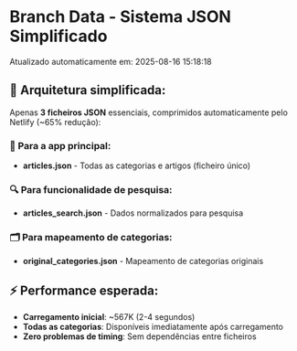 # Branch Data - Sistema JSON Simplificado
Atualizado automaticamente em: 2025-08-16 15:18:18

## 🎯 Arquitetura simplificada:
Apenas **3 ficheiros JSON** essenciais, comprimidos automaticamente pelo Netlify (~65% redução):

### 📱 Para a app principal:
- **articles.json** - Todas as categorias e artigos (ficheiro único)

### 🔍 Para funcionalidade de pesquisa:
- **articles_search.json** - Dados normalizados para pesquisa

### 🗂️ Para mapeamento de categorias:
- **original_categories.json** - Mapeamento de categorias originais

## ⚡ Performance esperada:
- **Carregamento inicial**: ~567K (2-4 segundos)
- **Todas as categorias**: Disponíveis imediatamente após carregamento
- **Zero problemas de timing**: Sem dependências entre ficheiros
